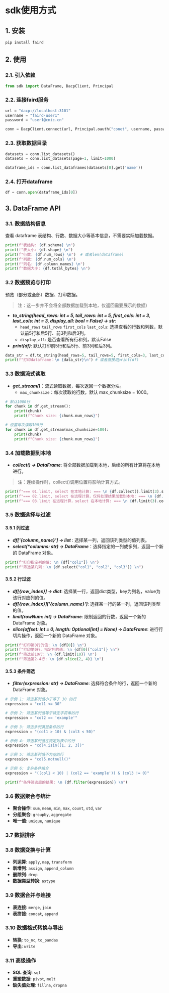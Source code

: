 # sdk使用方式

## 1. 安装

```bash
pip install faird
```

## 2. 使用
### 2.1. 引入依赖
```python
from sdk import DataFrame, DacpClient, Principal
```
### 2.2. 连接faird服务
```python
url = "dacp://localhost:3101"
username = "faird-user1"
password = "user1@cnic.cn"

conn = DacpClient.connect(url, Principal.oauth("conet", username, password))
```

### 2.3. 获取数据目录
```python
datasets = conn.list_datasets()
datasets = conn.list_datasets(page=1, limit=1000)

dataframe_ids = conn.list_dataframes(datasets[0].get('name'))
```

### 2.4. 打开dataframe
```python
df = conn.open(dataframe_ids[0])
```

## 3. DataFrame API
### 3.1. 数据结构信息
查看 dataframe 表结构、行数、数据大小等基本信息，不需要实际加载数据。
```python
print(f"表结构: {df.schema} \n")
print(f"表大小: {df.shape} \n")
print(f"行数: {df.num_rows} \n")  # 或者len(dataframe)
print(f"列数: {df.num_cols} \n")
print(f"列名: {df.column_names} \n")
print(f"数据大小: {df.total_bytes} \n")
```

### 3.2 数据预览与打印
预览（部分或全部）数据、打印数据。 
> 注：这一步并不会将全部数据加载到本地，仅返回需要展示的数据）
- __*to_string(head_rows: int = 5, tail_rows: int = 5, first_cols: int = 3, last_cols: int = 3, display_all: bool = False) -> str*__: 
  - `head_rows` `tail_rows` `first_cols` `last_cols`: 选择查看的行数和列数，默认前5行和后5行、前3列和后3列。
  - `display_all`: 是否查看所有行和列，默认False
- __*print(df)*__: 默认打印前5行和后5行、前3列和后3列。

```python
data_str = df.to_string(head_rows=5, tail_rows=5, first_cols=3, last_cols=3, display_all=False)
print(f"打印dataframe：\n {data_str}\n") # 或者直接用print(df)
```

### 3.3 数据流式读取
- __*get_stream()*__：流式读取数据，每次返回一个数据分块。
  - `max_chunksize`：每次读取的行数，默认 max_chunksize = 1000。
```python
# 默认1000行
for chunk in df.get_stream(): 
    print(chunk)
    print(f"Chunk size: {chunk.num_rows}")

# 设置每次读取100行
for chunk in df.get_stream(max_chunksize=100):
    print(chunk)
    print(f"Chunk size: {chunk.num_rows}")
```

### 3.4 加载数据到本地
- __*collect() -> DataFrame*__: 将全部数据加载到本地，后续的所有计算将在本地进行。
> 注：连续操作时，collect()调用位置将影响计算方式。
```python
print(f"=== 01.limit, select 在本地计算: === \n {df.collect().limit(3).select("col1")} \n")
print(f"=== 02.limit, select 在远程计算，仅将处理结果加载到本地: === \n {df.limit(3).select("col1").collect()} \n")
print(f"=== 03.limit 在远程计算，select 在本地计算: === \n {df.limit(3).collect().select("col1")} \n")
```

### 3.5 数据选择与过滤
#### 3.5.1 列过滤
- __*df['{column_name}'] -> list*__ : 选择某一列，返回该列类型的值列表。
- __*select(\*columns: str) -> DataFrame*__：选择指定的一列或多列，返回一个新的 DataFrame 对象。

```python
print(f"打印指定列的值: \n {df["col1"]} \n")
print(f"筛选某几列: \n {df.select("col1", "col2", "col3")} \n")
```

#### 3.5.2 行过滤
- __*df[{row_index}] -> dict*__: 选择某一行，返回dict类型，key为列名，value为该行对应列的值。
- __*df[{row_index}]['{column_name}']*__: 选择某一行的某一列，返回该列类型的值。
- __*limit(rowNum: int) -> DataFrame*__: 限制返回的行数，返回一个新的 DataFrame 对象。
- __*slice(offset: int = 0, length: Optional[int] = None) -> DataFrame*__: 进行行切片操作，返回一个新的 DataFrame 对象。

```python
print(f"打印第0行的值: \n {df[0]} \n")
print(f"打印第0行、指定列的值: \n {df[0]["col1"]} \n")
print(f"筛选前10行: \n {df.limit(10)} \n")
print(f"筛选第2-4行: \n {df.slice(2, 4)} \n")
```
#### 3.5.3 条件筛选
- __*filter(expression: str) -> DataFrame*__: 选择符合条件的行，返回一个新的 DataFrame 对象。

```python
# 示例 1: 筛选某列值小于等于 30 的行
expression = "col1 <= 30"

# 示例 2: 筛选某列值等于特定字符串的行
expression = "col2 == 'example'"

# 示例 3: 筛选多列满足条件的行
expression = "(col1 > 10) & (col3 < 50)"

# 示例 4: 筛选某列值在特定列表中的行
expression = "col4.isin([1, 2, 3])"

# 示例 5: 筛选某列值不为空的行
expression = "col5.notnull()"

# 示例 6: 复杂条件组合
expression = "((col1 < 10) | (col2 == 'example')) & (col3 != 0)"

print(f"条件筛选后的结果: \n {df.filter(expression)} \n")
```

### 3.6 数据聚合与统计
- **聚合操作**: `sum`, `mean`, `min`, `max`, `count`, `std`, `var`
- **分组聚合**: `groupby`, `aggregate`
- **唯一值**: `unique`, `nunique`

### 3.7 数据排序

### 3.8 数据变换与计算
- **列运算**: `apply`, `map`, `transform`
- **新增列**: `assign`, `append_column`
- **删除列**: `drop`
- **数据类型转换**: `astype`

### 3.9 数据合并与连接
- **表连接**: `merge`, `join`
- **表拼接**: `concat`, `append`

### 3.10 数据格式转换与导出
- **转换**: `to_nc`, `to_pandas`
- **导出**: `write`

### 3.11 高级操作
- **SQL 查询**: `sql`
- **重塑数据**: `pivot`, `melt`
- **缺失值处理**: `fillna`, `dropna`
